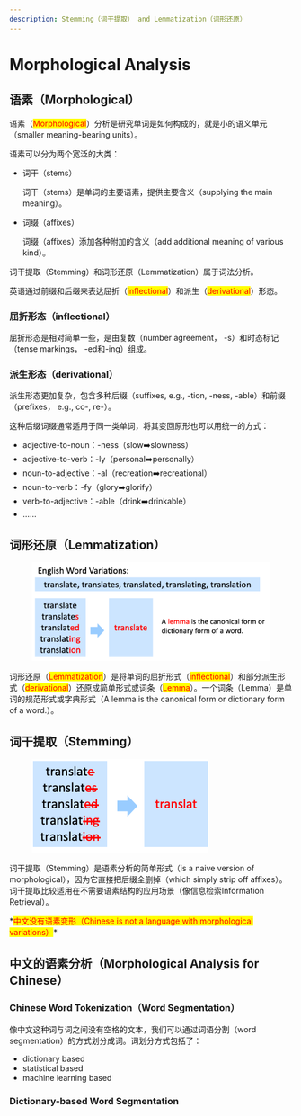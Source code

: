 ```yaml
---
description: Stemming（词干提取） and Lemmatization（词形还原）
---
```


# Morphological Analysis

## 语素（Morphological）

语素（<mark style="color:red;">Morphological</mark>）分析是研究单词是如何构成的，就是小的语义单元（smaller meaning-bearing units）。

语素可以分为两个宽泛的大类：

*   词干（stems）

    词干（stems）是单词的主要语素，提供主要含义（supplying the main meaning）。
*   词缀（affixes）

    词缀（affixes）添加各种附加的含义（add additional meaning of various kind）。

词干提取（Stemming）和词形还原（Lemmatization）属于词法分析。

英语通过前缀和后缀来表达屈折（<mark style="color:red;">inflectional</mark>）和派生（<mark style="color:red;">derivational</mark>）形态。

### 屈折形态（inflectional）

屈折形态是相对简单一些，是由复数（number agreement， -s）和时态标记（tense markings， -ed和-ing）组成。

### 派生形态（derivational）

派生形态更加复杂，包含多种后缀（suffixes, e.g., -tion, -ness, -able）和前缀（prefixes， e.g., co-, re-）。

这种后缀词缀通常适用于同一类单词，将其变回原形也可以用统一的方式：

* adjective-to-noun：-ness（slow➡️slowness）
* adjective-to-verb：-ly（personal➡️personally）
* noun-to-adjective：-al（recreation➡️recreational）
* noun-to-verb：-fy（glory➡️glorify）
* verb-to-adjective：-able（drink➡️drinkable）
* ……

## 词形还原（Lemmatization）

<figure><img src="../../.gitbook/assets/image (250).png" alt=""><figcaption></figcaption></figure>

词形还原（<mark style="color:red;">Lemmatization</mark>）是将单词的屈折形式（<mark style="color:red;">inflectional</mark>）和部分派生形式（<mark style="color:red;">derivational</mark>）还原成简单形式或词条（<mark style="color:red;">Lemma</mark>）。一个词条（Lemma）是单词的规范形式或字典形式（A lemma is the canonical form or dictionary form of a word.）。

## 词干提取（Stemming）

<figure><img src="../../.gitbook/assets/image (251).png" alt=""><figcaption></figcaption></figure>

词干提取（Stemming）是语素分析的简单形式（is a naive version of morphological），因为它直接把后缀全删掉（which simply strip off affixes）。词干提取比较适用在不需要语素结构的应用场景（像信息检索Information Retrieval）。

\*<mark style="color:red;">中文没有语素变形（Chinese is not a language with morphological variations）</mark>\*

## 中文的语素分析（Morphological Analysis for Chinese）

### Chinese Word Tokenization（Word Segmentation）

像中文这种词与词之间没有空格的文本，我们可以通过词语分割（word segmentation）的方式划分成词。词划分方式包括了：

* dictionary based
* statistical based
* machine learning based

### Dictionary-based Word Segmentation

